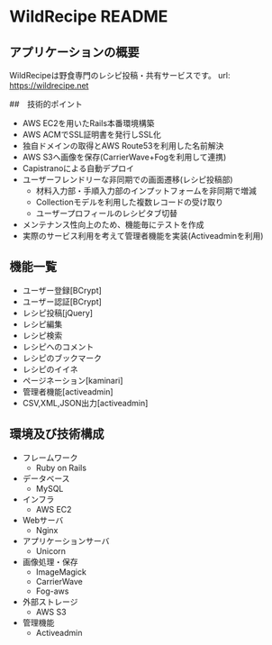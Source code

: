 # WildRecipe README

## アプリケーションの概要
  WildRecipeは野食専門のレシピ投稿・共有サービスです。
  url: https://wildrecipe.net

##　技術的ポイント
  * AWS EC2を用いたRails本番環境構築
  * AWS ACMでSSL証明書を発行しSSL化
  * 独自ドメインの取得とAWS Route53を利用した名前解決
  * AWS S3へ画像を保存(CarrierWave+Fogを利用して連携)
  * Capistranoによる自動デプロイ
  * ユーザーフレンドリーな非同期での画面遷移(レシピ投稿部)
    * 材料入力部・手順入力部のインプットフォームを非同期で増減
    * Collectionモデルを利用した複数レコードの受け取り
    * ユーザープロフィールのレシピタブ切替
  * メンテナンス性向上のため、機能毎にテストを作成
  * 実際のサービス利用を考えて管理者機能を実装(Activeadminを利用)

## 機能一覧
  * ユーザー登録[BCrypt]
  * ユーザー認証[BCrypt]
  * レシピ投稿[jQuery]
  * レシピ編集
  * レシピ検索
  * レシピへのコメント
  * レシピのブックマーク
  * レシピのイイネ
  * ページネーション[kaminari]
  * 管理者機能[activeadmin]
  * CSV,XML,JSON出力[activeadmin]

## 環境及び技術構成
  * フレームワーク
    * Ruby on Rails
  * データベース
    * MySQL
  * インフラ
    * AWS EC2
  * Webサーバ
    * Nginx
  * アプリケーションサーバ
    * Unicorn
  * 画像処理・保存
    * ImageMagick
    * CarrierWave
    * Fog-aws
  * 外部ストレージ
    * AWS S3
  * 管理機能
    * Activeadmin